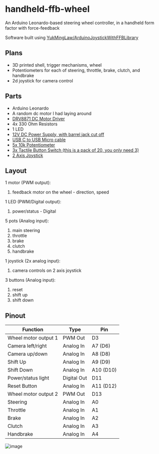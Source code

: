# handheld-ffb-wheel
An Arduino Leonardo-based steering wheel controller, in a handheld form factor with force-feedback

Software built using [YukMingLaw/ArduinoJoystickWithFFBLibrary](https://github.com/YukMingLaw/ArduinoJoystickWithFFBLibrary)

## Plans
- 3D printed shell, trigger mechanisms, wheel
- Potentiometers for each of steering, throttle, brake, clutch, and handbrake
- 2d joystick for camera control

## Parts
- Arduino Leonardo
- A random dc motor I had laying around
- [DRV8871 DC Motor Driver](https://www.adafruit.com/product/3190#tutorials)
- 4x 330 Ohm Resistors
- 1 LED
- [12V DC Power Supply, with barrel jack cut off](https://www.adafruit.com/product/798)
- [USB C to USB Micro cable](https://www.adafruit.com/product/3878)
- [5x 10k Potentiometer](https://www.adafruit.com/product/562)
- [3x Tactile Button Switch (this is a pack of 20, you only need 3)](https://www.adafruit.com/product/367#tutorials)
- [2 Axis Joystick](https://www.adafruit.com/product/245)

## Layout
1 motor (PWM output):
1. feedback motor on the wheel - direction, speed

1 LED (PWM/Digital output):
1. power/status - Digital

5 pots (Analog input):
1. main steering
2. throttle
3. brake
4. clutch
5. handbrake

1 joystick (2x analog input):
1. camera controls on 2 axis joystick

3 buttons (Analog input):
1. reset
2. shift up
3. shift down

## Pinout
|Function|Type|Pin|
|-|-|-|
|Wheel motor output 1|PWM Out|D3
|Camera left/right|Analog In|A7 (D6)
|Camera up/down|Analog In|A8 (D8)
|Shift Up|Analog In|A9 (D9)
|Shift Down|Analog In|A10 (D10)
|Power/status light|Digital Out|D11
|Reset Button|Analog In|A11 (D12)
|Wheel motor output 2|PWM Out|D13
|Steering|Analog In|A0
|Throttle|Analog In|A1
|Brake|Analog In|A2
|Clutch|Analog In|A3
|Handbrake|Analog In|A4

![image](https://github.com/user-attachments/assets/5b287fa2-1910-443b-b6c6-acd5bc2f8bd9)



